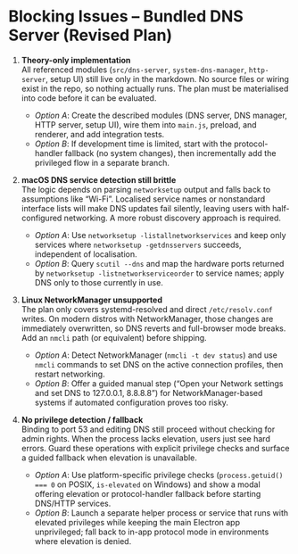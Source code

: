 # Blocking Issues – Bundled DNS Server (Revised Plan)

1. **Theory-only implementation**  
   All referenced modules (`src/dns-server`, `system-dns-manager`, `http-server`, setup UI) still live only in the markdown. No source files or wiring exist in the repo, so nothing actually runs. The plan must be materialised into code before it can be evaluated.
   - *Option A*: Create the described modules (DNS server, DNS manager, HTTP server, setup UI), wire them into `main.js`, preload, and renderer, and add integration tests.
   - *Option B*: If development time is limited, start with the protocol-handler fallback (no system changes), then incrementally add the privileged flow in a separate branch.

2. **macOS DNS service detection still brittle**  
   The logic depends on parsing `networksetup` output and falls back to assumptions like “Wi-Fi”. Localised service names or nonstandard interface lists will make DNS updates fail silently, leaving users with half-configured networking. A more robust discovery approach is required.
   - *Option A*: Use `networksetup -listallnetworkservices` and keep only services where `networksetup -getdnsservers` succeeds, independent of localisation.
   - *Option B*: Query `scutil --dns` and map the hardware ports returned by `networksetup -listnetworkserviceorder` to service names; apply DNS only to those currently in use.

3. **Linux NetworkManager unsupported**  
   The plan only covers systemd-resolved and direct `/etc/resolv.conf` writes. On modern distros with NetworkManager, those changes are immediately overwritten, so DNS reverts and full-browser mode breaks. Add an `nmcli` path (or equivalent) before shipping.
   - *Option A*: Detect NetworkManager (`nmcli -t dev status`) and use `nmcli` commands to set DNS on the active connection profiles, then restart networking.
   - *Option B*: Offer a guided manual step (“Open your Network settings and set DNS to 127.0.0.1, 8.8.8.8”) for NetworkManager-based systems if automated configuration proves too risky.

4. **No privilege detection / fallback**  
   Binding to port 53 and editing DNS still proceed without checking for admin rights. When the process lacks elevation, users just see hard errors. Guard these operations with explicit privilege checks and surface a guided fallback when elevation is unavailable.
   - *Option A*: Use platform-specific privilege checks (`process.getuid() === 0` on POSIX, `is-elevated` on Windows) and show a modal offering elevation or protocol-handler fallback before starting DNS/HTTP services.
   - *Option B*: Launch a separate helper process or service that runs with elevated privileges while keeping the main Electron app unprivileged; fall back to in-app protocol mode in environments where elevation is denied.
